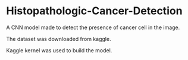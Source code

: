 # Histopathologic-Cancer-Detection

A CNN model made to detect the presence of cancer cell in the image. 

The dataset was downloaded from kaggle. 

Kaggle kernel was used to build the model.
